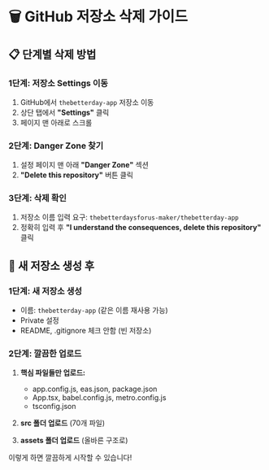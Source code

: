 # 🗑️ GitHub 저장소 삭제 가이드

## 📋 단계별 삭제 방법

### 1단계: 저장소 Settings 이동
1. GitHub에서 `thebetterday-app` 저장소 이동
2. 상단 탭에서 **"Settings"** 클릭
3. 페이지 맨 아래로 스크롤

### 2단계: Danger Zone 찾기
1. 설정 페이지 맨 아래 **"Danger Zone"** 섹션
2. **"Delete this repository"** 버튼 클릭

### 3단계: 삭제 확인
1. 저장소 이름 입력 요구: `thebetterdaysforus-maker/thebetterday-app`
2. 정확히 입력 후 **"I understand the consequences, delete this repository"** 클릭

## 🚀 새 저장소 생성 후

### 1단계: 새 저장소 생성
- 이름: `thebetterday-app` (같은 이름 재사용 가능)
- Private 설정
- README, .gitignore 체크 안함 (빈 저장소)

### 2단계: 깔끔한 업로드
1. **핵심 파일들만 업로드:**
   - app.config.js, eas.json, package.json
   - App.tsx, babel.config.js, metro.config.js
   - tsconfig.json

2. **src 폴더 업로드** (70개 파일)
3. **assets 폴더 업로드** (올바른 구조로)

이렇게 하면 깔끔하게 시작할 수 있습니다!